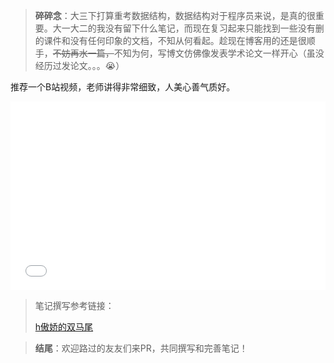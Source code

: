 > **碎碎念**：大三下打算重考数据结构，数据结构对于程序员来说，是真的很重要。大一大二的我没有留下什么笔记，而现在复习起来只能找到一些没有删的课件和没有任何印象的文档，不知从何看起。趁现在博客用的还是很顺手，~~不妨再水一篇，~~不知为何，写博文仿佛像发表学术论文一样开心（虽没经历过发论文。。。😭）

推荐一个B站视频，老师讲得非常细致，人美心善气质好。

<div style="position: relative; padding: 30% 45%;">
<iframe style="position: absolute; width: 100%; height: 100%; left: 0; top: 0;" src="//player.bilibili.com/player.html?aid=82837069&bvid=BV1nJ411V7bd&cid=141710539&page=1&as_wide=1&high_quality=1&danmaku=1" frameborder="no" scrolling="no" allowfullscreen="true"> </iframe>
</div>

> 笔记撰写参考链接：
>
> [h傲娇的双马尾]( https://www.bilibili.com/read/cv5610430)

> **结尾**：欢迎路过的友友们来PR，共同撰写和完善笔记！